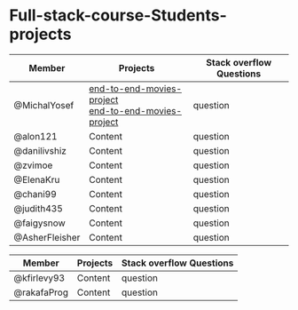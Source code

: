 # Full-stack-course-Students-projects



Member | Projects | Stack overflow Questions
------------ | ------------- | -------------
@MichalYosef | [end-to-end-movies-project](https://github.com/MichalYosef/end-to-end-movies-project) <br> [end-to-end-movies-project](https://github.com/MichalYosef/end-to-end-movies-project)| question
@alon121 | Content | question
@danilivshiz | Content | question
@zvimoe | Content| question
@ElenaKru | Content | question
@chani99 | Content | question
@judith435 | Content | question
@faigysnow | Content| question
@AsherFleisher | Content| question


Member | Projects | Stack overflow Questions
------------ | ------------- | -------------
@kfirlevy93 | Content| question
@rakafaProg | Content| question

